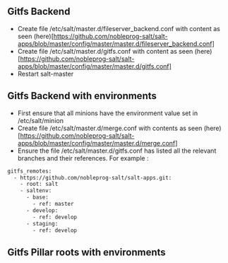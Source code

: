 ## Gitfs Backend
- Create file /etc/salt/master.d/fileserver_backend.conf with content as seen (here)[https://github.com/nobleprog-salt/salt-apps/blob/master/config/master/master.d/fileserver_backend.conf]     
- Create file /etc/salt/master.d/gitfs.conf with content as seen (here)[https://github.com/nobleprog-salt/salt-apps/blob/master/config/master/master.d/gitfs.conf]      
- Restart salt-master


## Gitfs Backend with environments
- First ensure that all minions have the environment value set in /etc/salt/minion
- Create file /etc/salt/master.d/merge.conf with contents as seen (here)[https://github.com/nobleprog-salt/salt-apps/blob/master/config/master/master.d/merge.conf]
- Ensure the file /etc/salt/master.d/gitfs.conf has listed all the relevant branches and their references. For example :
```sh
gitfs_remotes:
  - https://github.com/nobleprog-salt/salt-apps.git:
    - root: salt
    - saltenv:
      - base:
        - ref: master
      - develop:
        - ref: develop
      - staging:
        - ref: develop
```

## Gitfs Pillar roots with environments
